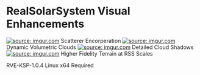 # RealSolarSystem Visual Enhancements 
<a href="http://imgur.com/omXb5Xg"><img src="http://i.imgur.com/omXb5Xg.png" title="source: imgur.com" /></a>
Scatterer Encorperation
<a href="http://imgur.com/utxmvBY"><img src="http://i.imgur.com/utxmvBY.png" title="source: imgur.com" /></a>
Dynamic Volumetric Clouds
<a href="http://imgur.com/pDS9mSi"><img src="http://i.imgur.com/pDS9mSi.png" title="source: imgur.com" /></a>
Detailed Cloud Shadows
<a href="http://imgur.com/rQrxFKC"><img src="http://i.imgur.com/rQrxFKC.png?1" title="source: imgur.com" /></a>
Higher Fidelity Terrain at RSS Scales

RVE-KSP-1.0.4 Linux x64 Required
